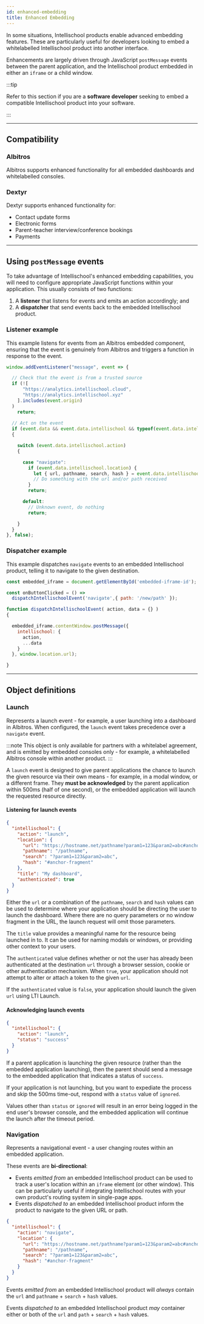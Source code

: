 ```yaml
---
id: enhanced-embedding
title: Enhanced Embedding
---
```


In some situations, Intellischool products enable advanced embedding features. These are particularly useful for developers looking to embed a whitelabelled Intellischool product into another interface.

Enhancements are largely driven through JavaScript `postMessage` events between the parent application, and the Intellischool product embedded in either an `iframe` or a child window.

:::tip

Refer to this section if you are a **software developer** seeking to embed a compatible Intellischool product into your software.

:::

---

## Compatibility

### Albitros

Albitros supports enhanced functionality for all embedded dashboards and whitelabelled consoles.

### Dextyr

Dextyr supports enhanced functionality for:

* Contact update forms
* Electronic forms
* Parent-teacher interview/conference bookings
* Payments


---

## Using `postMessage` events

To take advantage of Intellischool's enhanced embedding capabilities, you will need to configure appropriate JavaScript functions within your application. This usually consists of two functions:

1. A **listener** that listens for events and emits an action accordingly; and
2. A **dispatcher** that send events back to the embedded Intellischool product.

### Listener example

This example listens for events from an Albitros embedded component, ensuring that the event is genuinely from Albitros and triggers a function in response to the event.

```javascript
window.addEventListener("message", event => {

  // Check that the event is from a trusted source
  if (![
      "https://analytics.intellischool.cloud",
      "https://analytics.intellischool.xyz"
    ].includes(event.origin)
  )
    return;
  
  // Act on the event
  if (event.data && event.data.intellischool && typeof(event.data.intellischool) === "object")
  {

    switch (event.data.intellischool.action)
    {

      case "navigate":
        if (event.data.intellischool.location) {
          let { url, pathname, search, hash } = event.data.intellischool.location;
          // Do something with the url and/or path received
        }
        return;

      default:
        // Unknown event, do nothing
        return;

    }
  }
}, false);
```


### Dispatcher example

This example dispatches `navigate` events to an embedded Intellischool product, telling it to navigate to the given destination.

```javascript
const embedded_iframe = document.getElementById('embedded-iframe-id');

const onButtonClicked = () => 
  dispatchIntellischoolEvent('navigate',{ path: '/new/path' });

function dispatchIntellischoolEvent( action, data = {} )
{

  embedded_iframe.contentWindow.postMessage({
    intellischool: {
      action,
      ...data
    }
  }, window.location.url);

}
```

---

## Object definitions

### Launch

Represents a launch event - for example, a user launching into a dashboard in Albitros. When configured, the `launch` event takes precedence over a `navigate` event.

:::note
This object is only available for partners with a whitelabel agreement, and is emitted by embedded consoles only - for example, a whitelabelled Albitros console within another product.
:::

A `launch` event is designed to give parent applications the chance to launch the given resource via their own means - for example, in a modal window, or a different frame. They __must be acknowledged__ by the parent application within 500ms (half of one second), or the embedded application will launch the requested resource directly.


#### Listening for launch events

```json title="Launch event object"
{
  "intellischool": {
    "action": "launch",
    "location": {
      "url": "https://hostname.net/pathname?param1=123&param2=abc#anchor-fragment",
      "pathname": "/pathname",
      "search": "?param1=123&param2=abc",
      "hash": "#anchor-fragment"
    },
    "title": "My dashboard",
    "authenticated": true
  }
}
```

Either the `url` or a combination of the `pathname`, `search` and `hash` values can be used to determine where your application should be directing the user to launch the dashboard. Where there are no query parameters or no window fragment in the URL, the launch request will omit those parameters.

The `title` value provides a meaningful name for the resource being launched in to. It can be used for naming modals or windows, or providing other context to your users.

The `authenticated` value defines whether or not the user has already been authenticated at the destination `url` through a browser session, cookie or other authentication mechanism. When `true`, your application should not attempt to alter or attach a token to the given `url`.

If the `authenticated` value is `false`, your application should launch the given `url` using LTI Launch.


#### Acknowledging launch events

```json title="Launch response object"
{
  "intellischool": {
    "action": "launch",
    "status": "success"
  }
}
```

If a parent application is launching the given resource (rather than the embedded application launching), then the parent should send a message to the embedded application that indicates a status of `success`.

If your application is not launching, but you want to expediate the process and skip the 500ms time-out, respond with a `status` value of `ignored`.

Values other than `status` or `ignored` will result in an error being logged in the end user's browser console, and the embedded application will continue the launch after the timeout period.


### Navigation

Represents a navigational event - a user changing routes within an embedded application.

These events are **bi-directional**:
* Events _emitted from_ an embedded Intellischool product can be used to track a user's location within an `iframe` element (or other window). This can be particularly useful if integrating Intellischool routes with your own product's routing system in single-page apps.
* Events _dispatched to_ an embedded Intellischool product inform the product to navigate to the given URL or path.

```json title="Navigation event object"
{
  "intellischool": {
    "action": "navigate",
    "location": {
      "url": "https://hostname.net/pathname?param1=123&param2=abc#anchor-fragment",
      "pathname": "/pathname",
      "search": "?param1=123&param2=abc",
      "hash": "#anchor-fragment"
    }
  }
}
```

Events _emitted from_ an embedded Intellischool product will _always_ contain the `url` and `pathname` + `search` + `hash` values.

Events _dispatched to_ an embedded Intellischool product _may_ container either or both of the `url` and `path` + `search` + `hash` values.